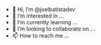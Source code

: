 - 👋 Hi, I’m @joelbatistadev
- 👀 I’m interested in ...
- 🌱 I’m currently learning ...
- 💞️ I’m looking to collaborate on ...
- 📫 How to reach me ...

<!---
joelbatistadev/joelbatistadev is a ✨ special ✨ repository because its `README.md` (this file) appears on your GitHub profile.
You can click the Preview link to take a look at your changes.
--->
